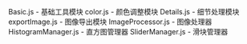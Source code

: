 Basic.js - 基础工具模块
color.js - 颜色调整模块
Details.js - 细节处理模块
exportImage.js - 图像导出模块
ImageProcessor.js - 图像处理器
HistogramManager.js - 直方图管理器
SliderManager.js - 滑块管理器

